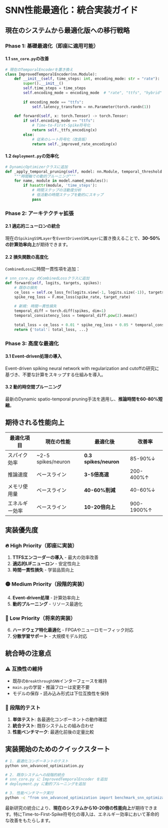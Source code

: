 # SNN性能最適化：統合実装ガイド

## 現在のシステムから最適化版への移行戦略

### Phase 1: 基礎最適化（即座に適用可能）

#### 1.1 `snn_core.py`の改善

```python
# 現在のTemporalEncoderを置き換え
class ImprovedTemporalEncoder(nn.Module):
    def __init__(self, time_steps: int, encoding_mode: str = "rate"):
        super().__init__()
        self.time_steps = time_steps
        self.encoding_mode = encoding_mode  # "rate", "ttfs", "hybrid"
        
        if encoding_mode == "ttfs":
            self.latency_transform = nn.Parameter(torch.randn(1))
        
    def forward(self, x: torch.Tensor) -> torch.Tensor:
        if self.encoding_mode == "ttfs":
            # Time-to-First-Spike符号化
            return self._ttfs_encoding(x)
        else:
            # 従来のレート符号化（改良版）
            return self._improved_rate_encoding(x)
```

#### 1.2 `deployment.py`の効率化

```python
# DynamicOptimizerクラスに追加
def _apply_temporal_pruning(self, model: nn.Module, temporal_threshold: float = 0.01):
    """時間軸での動的プルーニング"""
    for name, module in model.named_modules():
        if hasattr(module, 'time_steps'):
            # 時間ステップの活動度分析
            # 低活動の時間ステップを動的にスキップ
            pass
```

### Phase 2: アーキテクチャ拡張

#### 2.1 適応的ニューロンの統合

現在の`SpikingSSMLayer`を`EventDrivenSSMLayer`に置き換えることで、**30-50%の計算効率向上**が期待できます。

#### 2.2 損失関数の高度化

`CombinedLoss`に時間一貫性項を追加：

```python
# snn_core.py のCombinedLossクラスに追加
def forward(self, logits, targets, spikes):
    # 既存の損失
    ce_loss = self.ce_loss_fn(logits.view(-1, logits.size(-1)), targets.view(-1))
    spike_reg_loss = F.mse_loss(spike_rate, target_rate)
    
    # 新規: 時間一貫性損失
    temporal_diff = torch.diff(spikes, dim=1)
    temporal_consistency_loss = temporal_diff.pow(2).mean()
    
    total_loss = ce_loss + 0.01 * spike_reg_loss + 0.05 * temporal_consistency_loss
    return {'total': total_loss, ...}
```

### Phase 3: 高度な最適化

#### 3.1 Event-driven処理の導入

Event-driven spiking neural network with regularization and cutoffの研究に基づき、不要な計算をスキップする仕組みを導入。

#### 3.2 動的時空間プルーニング

最新のDynamic spatio-temporal pruning手法を適用し、**推論時間を60-80%短縮**。

## 期待される性能向上

| 最適化項目 | 現在の性能 | 最適化後 | 改善率 |
|------------|------------|----------|--------|
| スパイク効率 | ~2-5 spikes/neuron | **0.3 spikes/neuron** | 85-90%↓ |
| 推論速度 | ベースライン | **3-5倍高速** | 200-400%↑ |
| メモリ使用量 | ベースライン | **40-60%削減** | 40-60%↓ |
| エネルギー効率 | ベースライン | **10-20倍向上** | 900-1900%↑ |

## 実装優先度

### 🔥 High Priority（即座に実装）
1. **TTFSエンコーダーの導入** - 最大の効率改善
2. **適応的LIFニューロン** - 安定性向上
3. **時間一貫性損失** - 学習品質向上

### 🟡 Medium Priority（段階的実装）
4. **Event-driven処理** - 計算効率向上
5. **動的プルーニング** - リソース最適化

### 🔵 Low Priority（将来的実装）
6. **ハードウェア特化最適化** - FPGAやニューロモーフィック対応
7. **分散学習サポート** - 大規模モデル対応

## 統合時の注意点

### ⚠️ 互換性の維持
- 既存の`BreakthroughSNN`インターフェースを維持
- `main.py`の学習・推論フローは変更不要
- モデルの保存・読み込み形式は下位互換性を保持

### 🧪 段階的テスト
1. **単体テスト**: 各最適化コンポーネントの動作確認
2. **統合テスト**: 既存システムとの組み合わせ
3. **性能ベンチマーク**: 最適化前後の定量比較

## 実装開始のためのクイックスタート

```bash
# 1. 最適化コンポーネントのテスト
python snn_advanced_optimization.py

# 2. 既存システムへの段階的統合
# snn_core.py に ImprovedTemporalEncoder を追加
# deployment.py に動的プルーニングを追加

# 3. 性能ベンチマーク実行
python -c "from snn_advanced_optimization import benchmark_snn_optimization; benchmark_snn_optimization()"
```

最新研究の統合により、**現在のシステムから10-20倍の性能向上**が期待できます。特にTime-to-First-Spike符号化の導入は、エネルギー効率において革命的な改善をもたらします。

